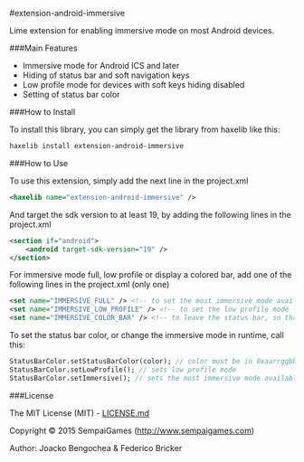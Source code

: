#extension-android-immersive

Lime extension for enabling immersive mode on most Android devices.

###Main Features

* Immersive mode for Android ICS and later
* Hiding of status bar and soft navigation keys
* Low profile mode for devices with soft keys hiding disabled
* Setting of status bar color

###How to Install

To install this library, you can simply get the library from haxelib like this:
```bash
haxelib install extension-android-immersive
```

###How to Use

To use this extension, simply add the next line in the project.xml
```xml
<haxelib name="extension-android-immersive" />
```
And target the sdk version to at least 19, by adding the following lines in the project.xml
```xml
<section if="android">
	<android target-sdk-version="19" />
</section>
```
For immersive mode full, low profile or display a colored bar, add one of the following lines in the project.xml (only one)
```xml
<set name="IMMERSIVE_FULL" /> <!-- to set the most immersive mode available -->
<set name="IMMERSIVE_LOW_PROFILE" /> <!-- to set the low profile mode -->
<set name="IMMERSIVE_COLOR_BAR" /> <!-- to leave the status bar, so that you can call setStatusBarColor() afterwards -->
```

To set the status bar color, or change the immersive mode in runtime, call this:

```Haxe
StatusBarColor.setStatusBarColor(color); // color must be in 0xaarrggbb format; -1 leaves the default
StatusBarColor.setLowProfile(); // sets low profile mode
StatusBarColor.setImmersive(); // sets the most immersive mode available
```


###License

The MIT License (MIT) - [LICENSE.md](LICENSE.md)

Copyright &copy; 2015 SempaiGames (http://www.sempaigames.com)

Author: Joacko Bengochea & Federico Bricker
